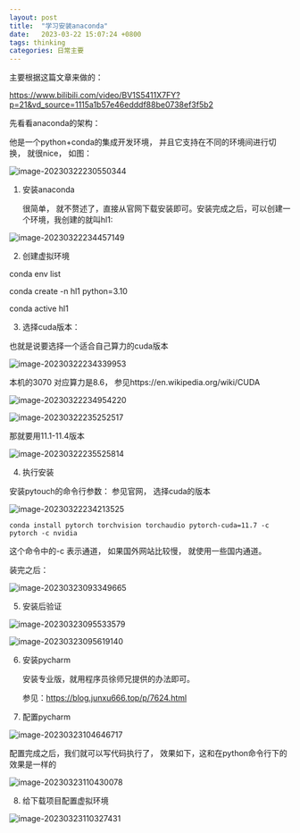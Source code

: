 ```yaml
---
layout: post
title:  "学习安装anaconda"
date:   2023-03-22 15:07:24 +0800
tags: thinking
categories: 日常主要
---
```




主要根据这篇文章来做的：

https://www.bilibili.com/video/BV1S5411X7FY?p=21&vd_source=1115a1b57e46edddf88be0738ef3f5b2



先看看anaconda的架构： 

他是一个python+conda的集成开发环境， 并且它支持在不同的环境间进行切换， 就很nice， 如图： 

![image-20230322230550344](assets/images/学习安装anicoda/image-20230322230550344.png)



1) 安装anaconda

   很简单， 就不赘述了，直接从官网下载安装即可。安装完成之后，可以创建一个环境，我创建的就叫hl1:

![image-20230322234457149](assets/images/学习安装anaconda/image-20230322234457149.png)



2) 创建虚拟环境

conda env list

conda create -n hl1 python=3.10

conda active hl1



3) 选择cuda版本：

也就是说要选择一个适合自己算力的cuda版本 

![image-20230322234339953](assets/images/学习安装anaconda/image-20230322234339953.png)



本机的3070 对应算力是8.6， 参见https://en.wikipedia.org/wiki/CUDA

![image-20230322234954220](assets/images/学习安装anaconda/image-20230322234954220.png)



![image-20230322235252517](assets/images/学习安装anaconda/image-20230322235252517.png)

那就要用11.1-11.4版本

![image-20230322235525814](assets/images/学习安装anaconda/image-20230322235525814.png)



4) 执行安装

安装pytouch的命令行参数： 参见官网， 选择cuda的版本

![image-20230322234213525](assets/images/学习安装anicoda/image-20230322234213525.png)

```
conda install pytorch torchvision torchaudio pytorch-cuda=11.7 -c pytorch -c nvidia
```

这个命令中的-c 表示通道， 如果国外网站比较慢， 就使用一些国内通道。





装完之后：

![image-20230323093349665](assets/images/学习安装anaconda/image-20230323093349665.png)



5) 安装后验证

![image-20230323095533579](assets/images/学习安装anaconda/image-20230323095533579.png)

![image-20230323095619140](assets/images/学习安装anaconda/image-20230323095619140.png)



6) 安装pycharm

   安装专业版，就用程序员徐师兄提供的办法即可。

   参见：https://blog.junxu666.top/p/7624.html

   

7) 配置pycharm

![image-20230323104646717](assets/images/学习安装anaconda/image-20230323104646717.png)



配置完成之后，我们就可以写代码执行了， 效果如下，这和在python命令行下的效果是一样的

![image-20230323110430078](assets/images/【学习笔记】学习安装anaconda/image-20230323110430078.png)





8) 给下载项目配置虚拟环境

![image-20230323110327431](assets/images/【学习笔记】学习安装anaconda/image-20230323110327431.png)



